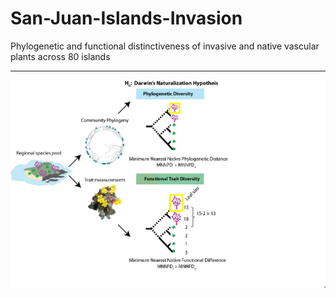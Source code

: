# San-Juan-Islands-Invasion
Phylogenetic and functional distinctiveness of invasive and native vascular plants across 80 islands 

***
![](figs/misc/PipelineDNC.png)
